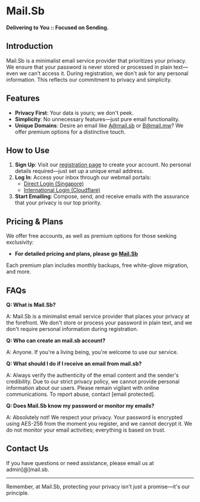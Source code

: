 # Mail.Sb

**Delivering to You :: Focused on Sending.**

## Introduction

Mail.Sb is a minimalist email service provider that prioritizes your privacy. We ensure that your password is never stored or processed in plain text—even we can't access it. During registration, we don't ask for any personal information. This reflects our commitment to privacy and simplicity.

## Features

- **Privacy First**: Your data is yours; we don't peek.
- **Simplicity**: No unnecessary features—just pure email functionality.
- **Unique Domains**: Desire an email like A@mail.sb or B@mail.mw? We offer premium options for a distinctive touch.

## How to Use

1. **Sign Up**: Visit our [registration page](https://mail.sb) to create your account. No personal details required—just set up a unique email address.
2. **Log In**: Access your inbox through our webmail portals:
   - [Direct Login (Singapore)](https://web.mail.sb)
   - [International Login (Cloudflare)](https://web0.mail.sb)
3. **Start Emailing**: Compose, send, and receive emails with the assurance that your privacy is our top priority.

## Pricing & Plans

We offer free accounts, as well as premium options for those seeking exclusivity:

- **For detailed pricing and plans, please go [Mail.Sb](https://mail.sb)**

Each premium plan includes monthly backups, free white-glove migration, and more.

## FAQs

**Q: What is Mail.Sb?**

A: Mail.Sb is a minimalist email service provider that places your privacy at the forefront. We don't store or process your password in plain text, and we don't require personal information during registration.

**Q: Who can create an mail.sb account?**

A: Anyone. If you're a living being, you're welcome to use our service.

**Q: What should I do if I receive an email from mail.sb?**

A: Always verify the authenticity of the email content and the sender's credibility. Due to our strict privacy policy, we cannot provide personal information about our users. Please remain vigilant with online communications. To report abuse, contact [email protected].

**Q: Does Mail.Sb know my password or monitor my emails?**

A: Absolutely not! We respect your privacy. Your password is encrypted using AES-256 from the moment you register, and we cannot decrypt it. We do not monitor your email activities; everything is based on trust.

## Contact Us

If you have questions or need assistance, please email us at admin[@]mail.sb.

---

Remember, at Mail.Sb, protecting your privacy isn't just a promise—it's our principle.

